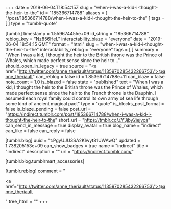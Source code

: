 +++
date = 2019-06-04T18:54:15Z
slug = "when-i-was-a-kid-i-thought-the-heir-to-the"
id = "185366714788"
aliases = [ "/post/185366714788/when-i-was-a-kid-i-thought-the-heir-to-the" ]
tags = [ ]
type = "tumblr-quote"

[tumblr]
timestamp = 1.559674455e+09
id_string = "185366714788"
reblog_key = "Nz856HeL"
interactability_blaze = "everyone"
date = "2019-06-04 18:54:15 GMT"
format = "html"
slug = "when-i-was-a-kid-i-thought-the-heir-to-the"
interactability_reblog = "everyone"
tags = [ ]
summary = "When I was a kid, I thought the heir to the British throne was the Prince of Whales, which made perfect sense since the heir to..."
should_open_in_legacy = true
source = "<a href=\"http://twitter.com/anne_theriault/status/1135970285432266753\">@anne_theriault</a>"
can_reblog = false
id = 1.85366714788e+11
can_blaze = false
note_count = 1.0
is_blazed = false
state = "published"
text = "When I was a kid, I thought the heir to the British throne was the Prince of Whales, which made perfect sense since the heir to the French throne is the Dauphin. I assumed each royal family could control its own army of sea life through some kind of ancient magical pact"
type = "quote"
is_blocks_post_format = false
is_blaze_pending = false
post_url = "https://indirect.tumblr.com/post/185366714788/when-i-was-a-kid-i-thought-the-heir-to-the"
short_url = "https://tmblr.co/ZY3jby2iejvca"
can_send_in_message = true
display_avatar = true
blog_name = "indirect"
can_like = false
can_reply = false

[tumblr.blog]
uuid = "t:PgyUJU3SA2Klwyt81UWAwQ"
updated = 1.738205153e+09
can_show_badges = true
name = "indirect"
title = "indirect"
description = ""
url = "https://indirect.tumblr.com/"

[tumblr.blog.tumblrmart_accessories]

[tumblr.reblog]
comment = "<p><a href=\"http://twitter.com/anne_theriault/status/1135970285432266753\">@anne_theriault</a></p>"
tree_html = ""
+++
